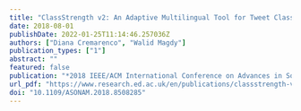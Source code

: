 ```yaml
---
title: "ClassStrength v2: An Adaptive Multilingual Tool for Tweet Classification"
date: 2018-08-01
publishDate: 2022-01-25T11:14:46.257036Z
authors: ["Diana Cremarenco", "Walid Magdy"]
publication_types: ["1"]
abstract: ""
featured: false
publication: "*2018 IEEE/ACM International Conference on Advances in Social Networks Analysis and Mining (ASONAM)*"
url_pdf: "https://www.research.ed.ac.uk/en/publications/classstrength-v2-an-adaptive-multilingual-tool-for-tweet-classifi"
doi: "10.1109/ASONAM.2018.8508285"
---
```


